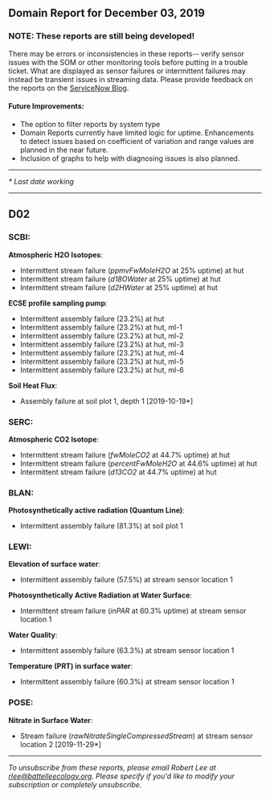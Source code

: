 ## Domain Report for December 03, 2019


### NOTE: These reports are still being developed!
There may be errors or inconsistencies in these reports-- verify sensor issues with the SOM or other monitoring tools before putting in a trouble ticket. What are displayed as sensor failures or intermittent failures may instead be transient issues in streaming data.
Please provide feedback on the reports on the [ServiceNow Blog](https://neon.service-now.com/community?id=community_blog&sys_id=9b4fbe8adbed734017ecf9041d9619be).

#### Future Improvements: 
 - The option to filter reports by system type 
 - Domain Reports currently have limited logic for uptime. Enhancements to detect issues based on coefficient of variation and range values are planned in the near future.
 - Inclusion of graphs to help with diagnosing issues is also planned.

***

_* Last date working_

***
## D02

### SCBI:

**Atmospheric H2O Isotopes**:
 - Intermittent stream failure (_ppmvFwMoleH2O_ at 25% uptime) at hut
 - Intermittent stream failure (_d18OWater_ at 25% uptime) at hut
 - Intermittent stream failure (_d2HWater_ at 25% uptime) at hut

**ECSE profile sampling pump**:
 - Intermittent assembly failure (23.2%) at hut
 - Intermittent assembly failure (23.2%) at hut, ml-1
 - Intermittent assembly failure (23.2%) at hut, ml-2
 - Intermittent assembly failure (23.2%) at hut, ml-3
 - Intermittent assembly failure (23.2%) at hut, ml-4
 - Intermittent assembly failure (23.2%) at hut, ml-5
 - Intermittent assembly failure (23.2%) at hut, ml-6

**Soil Heat Flux**:
 - Assembly failure at soil plot 1, depth 1 [2019-10-19*]

### SERC:

**Atmospheric CO2 Isotope**:
 - Intermittent stream failure (_fwMoleCO2_ at 44.7% uptime) at hut
 - Intermittent stream failure (_percentFwMoleH2O_ at 44.6% uptime) at hut
 - Intermittent stream failure (_d13CO2_ at 44.7% uptime) at hut

### BLAN:

**Photosynthetically active radiation (Quantum Line)**:
 - Intermittent assembly failure (81.3%) at soil plot 1

### LEWI:

**Elevation of surface water**:
 - Intermittent assembly failure (57.5%) at stream sensor location 1

**Photosynthetically Active Radiation at Water Surface**:
 - Intermittent stream failure (_inPAR_ at 60.3% uptime) at stream sensor location 1

**Water Quality**:
 - Intermittent assembly failure (63.3%) at stream sensor location 1

**Temperature (PRT) in surface water**:
 - Intermittent assembly failure (60.3%) at stream sensor location 1

### POSE:

**Nitrate in Surface Water**:
 - Stream failure (_rawNitrateSingleCompressedStream_) at stream sensor location 2 [2019-11-29*]

***

_To unsubscribe from these reports, please email Robert Lee at rlee@battelleecology.org. Please specify if you'd like to modify your subscription or completely unsubscribe._
